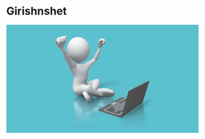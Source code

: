 # Girishnshet
![image_1](https://raw.githubusercontent.com/Girishnshet/Girishnshet/master/animated-gifs-corporate-training.gif)

